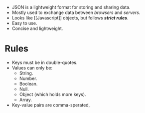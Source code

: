- JSON is a lightweight format for storing and sharing data.
- Mostly used to exchange data between *browsers* and *servers*.
- Looks like [[Javascript]] objects, but follows ***strict rules***.
- Easy to use.
- Concise and lightweight.
# Rules
- Keys must be in double-quotes.
- Values can only be:
  - String.
  - Number.
  - Boolean.
  - Null.
  - Object (which holds more keys).
  - Array.
- Key-value pairs are comma-sperated,